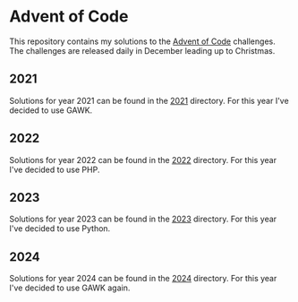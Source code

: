 # Advent of Code 

This repository contains my solutions to the [Advent of Code](https://adventofcode.com/about) challenges. The challenges are released daily in December leading up to Christmas.

## 2021
Solutions for year 2021 can be found in the [2021](2021) directory. For this year I've decided to use GAWK.

## 2022
Solutions for year 2022 can be found in the [2022](2022) directory. For this year I've decided to use PHP.

## 2023
Solutions for year 2023 can be found in the [2023](2023) directory. For this year I've decided to use Python.

## 2024
Solutions for year 2024 can be found in the [2024](2024) directory. For this year I've decided to use GAWK again.
